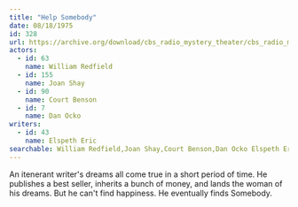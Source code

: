 ```yaml
---
title: "Help Somebody"
date: 08/18/1975
id: 328
url: https://archive.org/download/cbs_radio_mystery_theater/cbs_radio_mystery_theater-0301-0350.zip/cbs_radio_mystery_theater-0301-0350%2Fcbsrmt_0328_help_somebody.mp3
actors:  
  - id: 63
    name: William Redfield  
  - id: 155
    name: Joan Shay  
  - id: 90
    name: Court Benson  
  - id: 7
    name: Dan Ocko
writers:  
  - id: 43
    name: Elspeth Eric
searchable: William Redfield,Joan Shay,Court Benson,Dan Ocko Elspeth Eric
---
```

An itenerant writer's dreams all come true in a short period of time. He publishes a best seller, inherits a bunch of money, and lands the woman of his dreams. But he can't find happiness. He eventually finds Somebody.